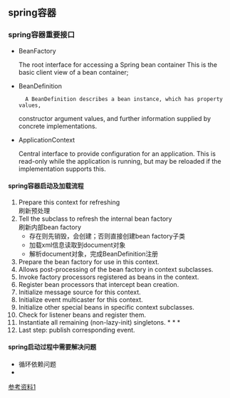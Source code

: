 ## spring容器
### spring容器重要接口
- BeanFactory


    The root interface for accessing a Spring bean container
    This is the basic client view of a bean container;
    
- BeanDefinition


        A BeanDefinition describes a bean instance, which has property values,
    constructor argument values, and further information supplied by
    concrete implementations.    
    
- ApplicationContext


    Central interface to provide configuration for an application.
    This is read-only while the application is running, but may be
    reloaded if the implementation supports this.
    
    
#### spring容器启动及加载流程

1. Prepare this context for refreshing  
刷新预处理
2. Tell the subclass to refresh the internal bean factory  
刷新内部bean factory
    - 存在则先销毁，会创建；否则直接创建bean factory子类
    - 加载xml信息读取到document对象
    - 解析document对象，完成BeanDefinition注册    
3. Prepare the bean factory for use in this context.
4. Allows post-processing of the bean factory in context subclasses.
5. Invoke factory processors registered as beans in the context.
6. Register bean processors that intercept bean creation.
7. Initialize message source for this context.
8. Initialize event multicaster for this context.
9. Initialize other special beans in specific context subclasses.
10. Check for listener beans and register them.
11. Instantiate all remaining (non-lazy-init) singletons.
    *
    *
    *
12. Last step: publish corresponding event.

#### spring启动过程中需要解决问题

* 循环依赖问题
*

[参考资料1](https://juejin.im/post/6844904014337802248#heading-2)



